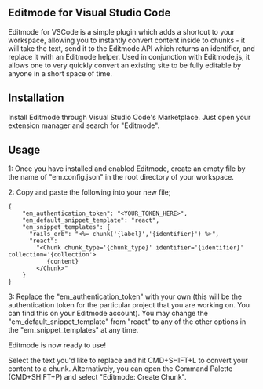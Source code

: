 ## Editmode for Visual Studio Code

Editmode for VSCode is a simple plugin which adds a shortcut to your workspace, allowing you to instantly convert content inside to chunks - it will take the text, send it to the Editmode API which returns an identifier, and replace it with an Editmode helper. Used in conjunction with Editmode.js, it allows one to very quickly convert an existing site to be fully editable by anyone in a short space of time.

## Installation

Install Editmode through Visual Studio Code's Marketplace.
Just open your extension manager and search for "Editmode".

## Usage

1: Once you have installed and enabled Editmode, create an empty file by the name of "em.config.json" in the root directory of your workspace.

2: Copy and paste the following into your new file;

```
{
    "em_authentication_token": "<YOUR_TOKEN_HERE>",
    "em_default_snippet_template": "react",
    "em_snippet_templates": {
      "rails_erb": "<%= chunk('{label}','{identifier}') %>",
      "react": 
        "<Chunk chunk_type='{chunk_type}' identifier='{identifier}' collection='{collection'>
           {content}
        </Chunk>"
    }
}
```

3: Replace the "em_authentication_token" with your own (this will be the authentication token for the particular project that you are working on. You can find this on your Editmode account). You may change the "em_default_snippet_template" from "react" to any of the other options in the "em_snippet_templates" at any time.

Editmode is now ready to use!

Select the text you'd like to replace and hit CMD+SHIFT+L to convert your content to a chunk. Alternatively, you can open the Command Palette (CMD+SHIFT+P) and select "Editmode: Create Chunk".
